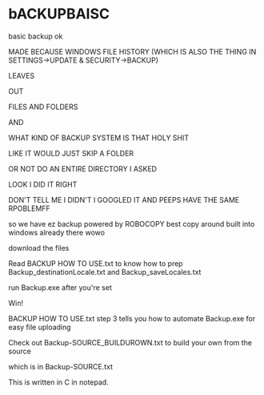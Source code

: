 # bACKUPBAISC
basic backup ok


MADE BECAUSE WINDOWS FILE HISTORY (WHICH IS ALSO THE THING IN SETTINGS->UPDATE & SECURITY->BACKUP)

LEAVES

OUT

FILES AND FOLDERS

AND 

WHAT KIND OF BACKUP SYSTEM IS THAT HOLY SHIT

LIKE IT WOULD JUST SKIP A FOLDER

OR NOT DO AN ENTIRE DIRECTORY I ASKED

LOOK I DID IT RIGHT

DON'T TELL ME I DIDN'T I GOOGLED IT AND PEEPS HAVE THE SAME RPOBLEMFF


so we have ez backup powered by ROBOCOPY best copy around built into windows already there wowo


download the files


Read BACKUP HOW TO USE.txt to know how to prep Backup_destinationLocale.txt and Backup_saveLocales.txt

run Backup.exe after you're set

Win!

BACKUP HOW TO USE.txt step 3 tells you how to automate Backup.exe for easy file uploading


Check out Backup-SOURCE_BUILDUROWN.txt to build your own from the source

which is in Backup-SOURCE.txt

This is written in C in notepad.
